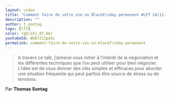 ```yaml
---
layout: video
title: "Comment faire de votre vie un BlackFriday permanent #LFT 24/11/23"
description: ""
author: t_sontag
tags: [lft]
color: rgb(251,87,66)
youtubeId: WUA7Zi5pakc
permalink: comment-faire-de-votre-vie-un-blackfriday-permanent
---
```


> A travers ce talk, j’aimerai vous initier à l’intérêt de la négociation et les différentes techniques que l’on peut utiliser pour bien négocier.
> L’idée est de vous donner des clés simples et efficaces pour aborder une situation fréquente qui peut parfois être source de stress ou de tensions.

Par **Thomas Sontag**
